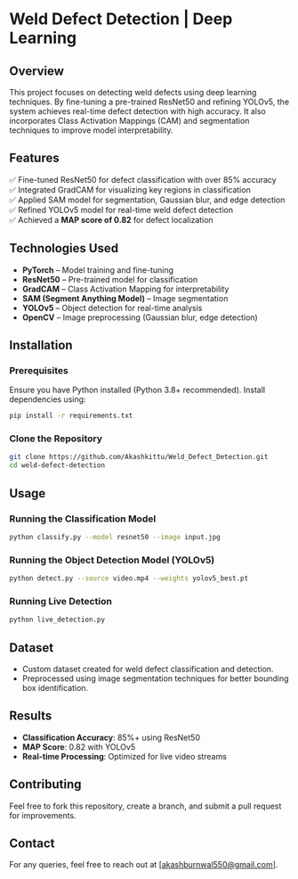 # Weld Defect Detection | Deep Learning

## Overview

This project focuses on detecting weld defects using deep learning techniques. By fine-tuning a pre-trained ResNet50 and refining YOLOv5, the system achieves real-time defect detection with high accuracy. It also incorporates Class Activation Mappings (CAM) and segmentation techniques to improve model interpretability.

## Features

✅ Fine-tuned ResNet50 for defect classification with over 85% accuracy\
✅ Integrated GradCAM for visualizing key regions in classification\
✅ Applied SAM model for segmentation, Gaussian blur, and edge detection\
✅ Refined YOLOv5 model for real-time weld defect detection\
✅ Achieved a **MAP score of 0.82** for defect localization

## Technologies Used

- **PyTorch** – Model training and fine-tuning
- **ResNet50** – Pre-trained model for classification
- **GradCAM** – Class Activation Mapping for interpretability
- **SAM (Segment Anything Model)** – Image segmentation
- **YOLOv5** – Object detection for real-time analysis
- **OpenCV** – Image preprocessing (Gaussian blur, edge detection)

## Installation

### Prerequisites

Ensure you have Python installed (Python 3.8+ recommended). Install dependencies using:

```bash
pip install -r requirements.txt
```

### Clone the Repository

```bash
git clone https://github.com/Akashkittu/Weld_Defect_Detection.git
cd weld-defect-detection
```

## Usage

### Running the Classification Model

```bash
python classify.py --model resnet50 --image input.jpg
```

### Running the Object Detection Model (YOLOv5)

```bash
python detect.py --source video.mp4 --weights yolov5_best.pt
```

### Running Live Detection

```bash
python live_detection.py
```

## Dataset

- Custom dataset created for weld defect classification and detection.
- Preprocessed using image segmentation techniques for better bounding box identification.

## Results

- **Classification Accuracy**: 85%+ using ResNet50
- **MAP Score**: 0.82 with YOLOv5
- **Real-time Processing**: Optimized for live video streams

## Contributing

Feel free to fork this repository, create a branch, and submit a pull request for improvements.


## Contact

For any queries, feel free to reach out at [akashburnwal550@gmail.com].

